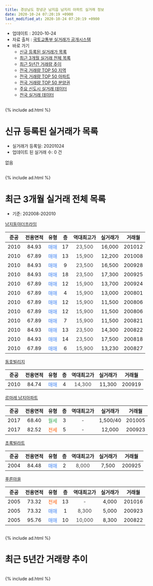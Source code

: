 ```yaml
---
title: 경상남도 창녕군 남지읍 남지리 아파트 실거래 정보
date: 2020-10-24 07:20:19 +0900
last_modified_at: 2020-10-24 07:20:19 +0900
---
```


* 업데이트 : 2020-10-24
* 자료 출처 : [국토교통부 실거래가 공개시스템](http://rt.molit.go.kr)
* 바로 가기
    * [신규 등록된 실거래가 목록](#신규-등록된-실거래가-목록)
    * [최근 3개월 실거래 전체 목록](#최근-3개월-실거래-전체-목록)
    * [최근 5년간 거래량 추이](#최근-5년간-거래량-추이)
    * [전국 거래량 TOP 50 지역](https://inasie.github.io/apt-trade-info/최근-3개월-전국에서-가장-거래가-많이-발생한-지역)
    * [전국 거래량 TOP 50 아파트](https://inasie.github.io/apt-trade-info/최근-3개월-전국에서-가장-거래가-많이-발생한-아파트)
    * [전국 거래량 TOP 50 분양권](https://inasie.github.io/apt-trade-info/최근-3개월-전국에서-가장-거래가-많이-발생한-분양권)
    * [주요 신도시 실거래 데이터](https://inasie.github.io/apt-trade-info/주요-신도시)
    * [전국 실거래 데이터](https://inasie.github.io/apt-trade-info/전국)
<br>
{% include ad.html %}
<br>

# 신규 등록된 실거래가 목록
* 실거래가 등록일: 20201024
* 업데이트 된 실거래 수: 0 건

없음

<br>
{% include ad.html %}
<br>

# 최근 3개월 실거래 전체 목록
* 기준: 202008-202010


[남지동아더프라임](https://search.naver.com/search.naver?query=%EA%B2%BD%EC%83%81%EB%82%A8%EB%8F%84+%EC%B0%BD%EB%85%95%EA%B5%B0+%EB%82%A8%EC%A7%80%EC%9D%8D+%EB%82%A8%EC%A7%80%EB%A6%AC+%EB%82%A8%EC%A7%80%EB%8F%99%EC%95%84%EB%8D%94%ED%94%84%EB%9D%BC%EC%9E%84)

|준공|전용면적|유형|층|역대최고가|실거래가|거래월|
|:---:|:---:|:---:|:---:|:---:|:---:|:---:|
|2010|84.93|<span style="color:#4285f3">매매</span>|17|<span style="color:#444444">23,500</span>|16,000|201012|
|2010|67.89|<span style="color:#4285f3">매매</span>|13|<span style="color:#444444">15,900</span>|12,200|201008|
|2010|84.93|<span style="color:#4285f3">매매</span>|9|<span style="color:#444444">23,500</span>|16,500|200928|
|2010|84.93|<span style="color:#4285f3">매매</span>|18|<span style="color:#444444">23,500</span>|17,300|200925|
|2010|67.89|<span style="color:#4285f3">매매</span>|12|<span style="color:#444444">15,900</span>|13,700|200924|
|2010|67.89|<span style="color:#4285f3">매매</span>|4|<span style="color:#444444">15,900</span>|13,000|200801|
|2010|67.89|<span style="color:#4285f3">매매</span>|12|<span style="color:#444444">15,900</span>|11,500|200806|
|2010|67.89|<span style="color:#4285f3">매매</span>|12|<span style="color:#444444">15,900</span>|11,500|200806|
|2010|67.89|<span style="color:#4285f3">매매</span>|7|<span style="color:#444444">15,900</span>|11,500|200821|
|2010|84.93|<span style="color:#4285f3">매매</span>|13|<span style="color:#444444">23,500</span>|14,300|200822|
|2010|84.93|<span style="color:#4285f3">매매</span>|14|<span style="color:#444444">23,500</span>|17,500|200818|
|2010|67.89|<span style="color:#4285f3">매매</span>|6|<span style="color:#444444">15,900</span>|13,230|200827|

[동호빌리지](https://search.naver.com/search.naver?query=%EA%B2%BD%EC%83%81%EB%82%A8%EB%8F%84+%EC%B0%BD%EB%85%95%EA%B5%B0+%EB%82%A8%EC%A7%80%EC%9D%8D+%EB%82%A8%EC%A7%80%EB%A6%AC+%EB%8F%99%ED%98%B8%EB%B9%8C%EB%A6%AC%EC%A7%80)

|준공|전용면적|유형|층|역대최고가|실거래가|거래월|
|:---:|:---:|:---:|:---:|:---:|:---:|:---:|
|2010|84.74|<span style="color:#4285f3">매매</span>|4|<span style="color:#444444">14,300</span>|11,300|200919|

[르마레 남지아파트](https://search.naver.com/search.naver?query=%EA%B2%BD%EC%83%81%EB%82%A8%EB%8F%84+%EC%B0%BD%EB%85%95%EA%B5%B0+%EB%82%A8%EC%A7%80%EC%9D%8D+%EB%82%A8%EC%A7%80%EB%A6%AC+%EB%A5%B4%EB%A7%88%EB%A0%88+%EB%82%A8%EC%A7%80%EC%95%84%ED%8C%8C%ED%8A%B8)

|준공|전용면적|유형|층|역대최고가|실거래가|거래월|
|:---:|:---:|:---:|:---:|:---:|:---:|:---:|
|2017|68.40|<span style="color:#34a853">월세</span>|3|<span style="color:#444444">-</span>|1,500/40|201005|
|2017|82.52|<span style="color:#ff5a00">전세</span>|5|<span style="color:#444444">-</span>|12,000|200923|

[초록빌라트](https://search.naver.com/search.naver?query=%EA%B2%BD%EC%83%81%EB%82%A8%EB%8F%84+%EC%B0%BD%EB%85%95%EA%B5%B0+%EB%82%A8%EC%A7%80%EC%9D%8D+%EB%82%A8%EC%A7%80%EB%A6%AC+%EC%B4%88%EB%A1%9D%EB%B9%8C%EB%9D%BC%ED%8A%B8)

|준공|전용면적|유형|층|역대최고가|실거래가|거래월|
|:---:|:---:|:---:|:---:|:---:|:---:|:---:|
|2004|84.48|<span style="color:#4285f3">매매</span>|2|<span style="color:#444444">8,000</span>|7,500|200925|

[푸른마을](https://search.naver.com/search.naver?query=%EA%B2%BD%EC%83%81%EB%82%A8%EB%8F%84+%EC%B0%BD%EB%85%95%EA%B5%B0+%EB%82%A8%EC%A7%80%EC%9D%8D+%EB%82%A8%EC%A7%80%EB%A6%AC+%ED%91%B8%EB%A5%B8%EB%A7%88%EC%9D%84)

|준공|전용면적|유형|층|역대최고가|실거래가|거래월|
|:---:|:---:|:---:|:---:|:---:|:---:|:---:|
|2005|73.32|<span style="color:#ff5a00">전세</span>|13|<span style="color:#444444">-</span>|4,000|201016|
|2005|73.32|<span style="color:#4285f3">매매</span>|1|<span style="color:#444444">8,300</span>|5,000|200923|
|2005|95.76|<span style="color:#4285f3">매매</span>|10|<span style="color:#444444">10,000</span>|8,300|200822|


<br>
{% include ad.html %}
<br>

# 최근 5년간 거래량 추이


<div style="width:100%;">
    <canvas id="deal_progress" height="200"></canvas>
</div>

<script>
new Chart(document.getElementById("deal_progress"), {
    type: 'line',
    data: {
        labels: ['201510','201511','201512','201601','201602','201603','201604','201605','201606','201607','201608','201609','201610','201611','201612','201701','201702','201703','201704','201705','201706','201707','201708','201709','201710','201711','201712','201801','201802','201803','201804','201805','201806','201807','201808','201809','201810','201811','201812','201901','201902','201903','201904','201905','201906','201907','201908','201909','201910','201911','201912','202001','202002','202003','202004','202005','202006','202007','202008','202009','202010'],
        datasets: [{
            label: '매매',
            pointRadius: 1,
            data: [14, 7, 4, 6, 6, 7, 12, 14, 9, 5, 3, 5, 15, 14, 5, 7, 2, 12, 9, 10, 10, 10, 4, 12, 5, 8, 6, 4, 3, 7, 6, 7, 7, 9, 3, 7, 6, 4, 4, 5, 5, 5, 9, 7, 9, 2, 6, 8, 6, 10, 4, 9, 7, 7, 3, 3, 7, 17, 8, 6, 2],
            borderColor: "rgba(255, 201, 14, 1)",
            backgroundColor: "rgba(255, 201, 14, 0.5)",
            fill: false,
            lineTension: 0
        },{
            label: '전월세',
            pointRadius: 1,
            data: [2, 5, 3, 3, 3, 6, 5, 2, 4, 2, 3, 1, 5, 4, 5, 6, 5, 10, 8, 6, 5, 5, 1, 5, 4, 4, 5, 3, 0, 4, 3, 4, 2, 4, 3, 2, 4, 6, 0, 5, 1, 4, 2, 4, 2, 5, 4, 3, 2, 2, 2, 2, 2, 3, 5, 8, 2, 2, 0, 1, 2],
            borderColor: "rgba(0, 141, 185, 1)",
            backgroundColor: "rgba(0, 141, 185, 0.5)",
            fill: false,
            lineTension: 0
        }
        ]
    },
    options: {
        responsive: true,
        title: {
            display: false
        },
        tooltips: {
            mode: 'index',
            intersect: false
        },
        hover: {
            mode: 'nearest',
            intersect: true
        },
        scales: {
            xAxes: [{
                display: true,
                scaleLabel: {
                    display: true,
                    labelString: '년/월'
                }
            }],
            yAxes: [{
                display: true,
                ticks: {
                    suggestedMin: 0,
                },
                scaleLabel: {
                    display: true,
                    labelString: '실거래 수'
                }
            }]
        }
    }
});

</script>


<br>
{% include ad.html %}
<br>

